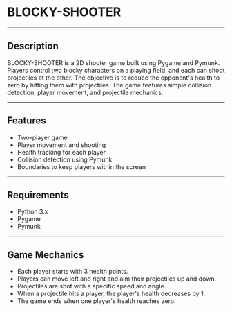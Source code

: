 # BLOCKY-SHOOTER

---

## Description

BLOCKY-SHOOTER is a 2D shooter game built using Pygame and Pymunk. Players control two blocky characters on a playing field, and each can shoot projectiles at the other. The objective is to reduce the opponent's health to zero by hitting them with projectiles. The game features simple collision detection, player movement, and projectile mechanics.

---

## Features

- Two-player game
- Player movement and shooting
- Health tracking for each player
- Collision detection using Pymunk
- Boundaries to keep players within the screen

---

## Requirements

- Python 3.x
- Pygame
- Pymunk

---

## Game Mechanics

- Each player starts with 3 health points.
- Players can move left and right and aim their projectiles up and down.
- Projectiles are shot with a specific speed and angle.
- When a projectile hits a player, the player's health decreases by 1.
- The game ends when one player's health reaches zero.

